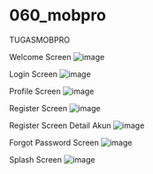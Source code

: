 # 060_mobpro
TUGASMOBPRO

Welcome Screen
![image](https://user-images.githubusercontent.com/46267401/232982962-b0d4848a-d477-47c6-8703-a0a28929c8b4.png)

Login Screen
![image](https://user-images.githubusercontent.com/46267401/232983035-6fc4d1d3-f038-4b80-893c-134dc54d0893.png)

Profile Screen
![image](https://user-images.githubusercontent.com/46267401/232983165-36a2a8bb-5918-4f93-975d-b1b8154892de.png)

Register Screen
![image](https://user-images.githubusercontent.com/46267401/232983228-2128870c-de71-4f37-8bc2-78261c53b7bb.png)

Register Screen Detail Akun
![image](https://user-images.githubusercontent.com/46267401/232983318-1f0745af-f8d7-460b-a397-9ae838b59b4b.png)

Forgot Password Screen
![image](https://user-images.githubusercontent.com/46267401/232983386-452e16c9-1189-41ea-875d-e74eb927d593.png)

Splash Screen
![image](https://user-images.githubusercontent.com/46267401/232983630-9db943b5-66ee-480d-b7ea-50a701fe0f36.png)
